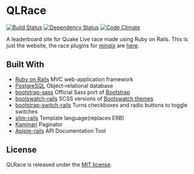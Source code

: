 # QLRace

[![Build Status](https://travis-ci.org/QLRace/QLRace.svg)](https://travis-ci.org/QLRace/QLRace) [![Dependency Status](https://gemnasium.com/QLRace/QLRace.svg)](https://gemnasium.com/QLRace/QLRace) [![Code Climate](https://codeclimate.com/github/QLRace/QLRace/badges/gpa.svg)](https://codeclimate.com/github/QLRace/QLRace)

A leaderboard site for Quake Live race made using Ruby on Rails. This is just the website, the race plugins for [minqlx](https://github.com/MinoMino/minqlx) are [here](../../../minqlx-plugins).

## Built With

- [Ruby on Rails](https://github.com/rails/rails) MVC web-application framework
- [PostgreSQL](http://www.postgresql.org/) Object-relational database
- [bootstrap-sass](https://github.com/twbs/bootstrap-sass) Official Sass port of [Bootstrap](http://getbootstrap.com/)
- [bootswatch-rails](https://github.com/maxim/bootswatch-rails) SCSS versions of [Bootswatch themes](https://bootswatch.com/)
- [bootstrap-switch-rails](https://github.com/manuelvanrijn/bootstrap-switch-rails) Turns checkboxes and radio buttons to toggle switches
- [slim-rails](https://github.com/slim-template/slim-rails) Template language(replaces ERB)
- [Kaminari](https://github.com/amatsuda/kaminari) Paginator
- [Apipie-rails](https://github.com/Apipie/apipie-rails) API Documentation Tool

## License

QLRace is released under the [MIT license](LICENSE).

